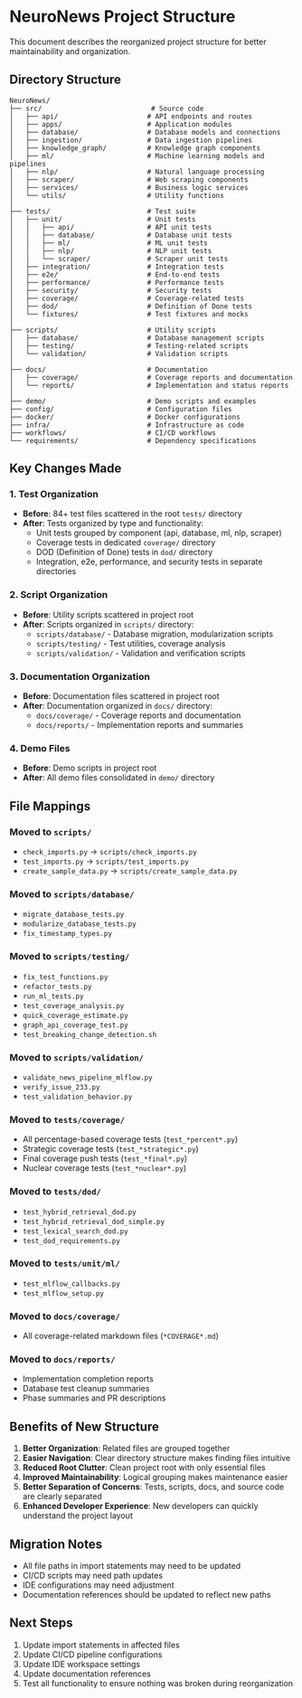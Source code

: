 # NeuroNews Project Structure

This document describes the reorganized project structure for better maintainability and organization.

## Directory Structure

```
NeuroNews/
├── src/                           # Source code
│   ├── api/                      # API endpoints and routes
│   ├── apps/                     # Application modules
│   ├── database/                 # Database models and connections
│   ├── ingestion/                # Data ingestion pipelines
│   ├── knowledge_graph/          # Knowledge graph components
│   ├── ml/                       # Machine learning models and pipelines
│   ├── nlp/                      # Natural language processing
│   ├── scraper/                  # Web scraping components
│   ├── services/                 # Business logic services
│   └── utils/                    # Utility functions
│
├── tests/                        # Test suite
│   ├── unit/                     # Unit tests
│   │   ├── api/                  # API unit tests
│   │   ├── database/             # Database unit tests
│   │   ├── ml/                   # ML unit tests
│   │   ├── nlp/                  # NLP unit tests
│   │   └── scraper/              # Scraper unit tests
│   ├── integration/              # Integration tests
│   ├── e2e/                      # End-to-end tests
│   ├── performance/              # Performance tests
│   ├── security/                 # Security tests
│   ├── coverage/                 # Coverage-related tests
│   ├── dod/                      # Definition of Done tests
│   └── fixtures/                 # Test fixtures and mocks
│
├── scripts/                      # Utility scripts
│   ├── database/                 # Database management scripts
│   ├── testing/                  # Testing-related scripts
│   └── validation/               # Validation scripts
│
├── docs/                         # Documentation
│   ├── coverage/                 # Coverage reports and documentation
│   └── reports/                  # Implementation and status reports
│
├── demo/                         # Demo scripts and examples
├── config/                       # Configuration files
├── docker/                       # Docker configurations
├── infra/                        # Infrastructure as code
├── workflows/                    # CI/CD workflows
└── requirements/                 # Dependency specifications
```

## Key Changes Made

### 1. Test Organization
- **Before**: 84+ test files scattered in the root `tests/` directory
- **After**: Tests organized by type and functionality:
  - Unit tests grouped by component (api, database, ml, nlp, scraper)
  - Coverage tests in dedicated `coverage/` directory
  - DOD (Definition of Done) tests in `dod/` directory
  - Integration, e2e, performance, and security tests in separate directories

### 2. Script Organization
- **Before**: Utility scripts scattered in project root
- **After**: Scripts organized in `scripts/` directory:
  - `scripts/database/` - Database migration, modularization scripts
  - `scripts/testing/` - Test utilities, coverage analysis
  - `scripts/validation/` - Validation and verification scripts

### 3. Documentation Organization
- **Before**: Documentation files scattered in project root
- **After**: Documentation organized in `docs/` directory:
  - `docs/coverage/` - Coverage reports and documentation
  - `docs/reports/` - Implementation reports and summaries

### 4. Demo Files
- **Before**: Demo scripts in project root
- **After**: All demo files consolidated in `demo/` directory

## File Mappings

### Moved to `scripts/`
- `check_imports.py` → `scripts/check_imports.py`
- `test_imports.py` → `scripts/test_imports.py`
- `create_sample_data.py` → `scripts/create_sample_data.py`

### Moved to `scripts/database/`
- `migrate_database_tests.py`
- `modularize_database_tests.py`
- `fix_timestamp_types.py`

### Moved to `scripts/testing/`
- `fix_test_functions.py`
- `refactor_tests.py`
- `run_ml_tests.py`
- `test_coverage_analysis.py`
- `quick_coverage_estimate.py`
- `graph_api_coverage_test.py`
- `test_breaking_change_detection.sh`

### Moved to `scripts/validation/`
- `validate_news_pipeline_mlflow.py`
- `verify_issue_233.py`
- `test_validation_behavior.py`

### Moved to `tests/coverage/`
- All percentage-based coverage tests (`test_*percent*.py`)
- Strategic coverage tests (`test_*strategic*.py`)
- Final coverage push tests (`test_*final*.py`)
- Nuclear coverage tests (`test_*nuclear*.py`)

### Moved to `tests/dod/`
- `test_hybrid_retrieval_dod.py`
- `test_hybrid_retrieval_dod_simple.py`
- `test_lexical_search_dod.py`
- `test_dod_requirements.py`

### Moved to `tests/unit/ml/`
- `test_mlflow_callbacks.py`
- `test_mlflow_setup.py`

### Moved to `docs/coverage/`
- All coverage-related markdown files (`*COVERAGE*.md`)

### Moved to `docs/reports/`
- Implementation completion reports
- Database test cleanup summaries
- Phase summaries and PR descriptions

## Benefits of New Structure

1. **Better Organization**: Related files are grouped together
2. **Easier Navigation**: Clear directory structure makes finding files intuitive
3. **Reduced Root Clutter**: Clean project root with only essential files
4. **Improved Maintainability**: Logical grouping makes maintenance easier
5. **Better Separation of Concerns**: Tests, scripts, docs, and source code are clearly separated
6. **Enhanced Developer Experience**: New developers can quickly understand the project layout

## Migration Notes

- All file paths in import statements may need to be updated
- CI/CD scripts may need path updates
- IDE configurations may need adjustment
- Documentation references should be updated to reflect new paths

## Next Steps

1. Update import statements in affected files
2. Update CI/CD pipeline configurations
3. Update IDE workspace settings
4. Update documentation references
5. Test all functionality to ensure nothing was broken during reorganization
